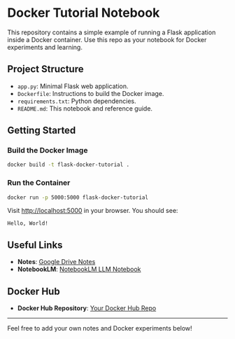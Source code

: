 # Docker Tutorial Notebook

This repository contains a simple example of running a Flask application inside a Docker container. Use this repo as your notebook for Docker experiments and learning.

## Project Structure

- `app.py`: Minimal Flask web application.
- `Dockerfile`: Instructions to build the Docker image.
- `requirements.txt`: Python dependencies.
- `README.md`: This notebook and reference guide.

## Getting Started

### Build the Docker Image

```sh
docker build -t flask-docker-tutorial .
```

### Run the Container

```sh
docker run -p 5000:5000 flask-docker-tutorial
```

Visit [http://localhost:5000](http://localhost:5000) in your browser. You should see:

```
Hello, World!
```

## Useful Links

- **Notes**: [Google Drive Notes](https://drive.google.com/file/d/1AGcGb49pU55Dm2B7aBRBgaTKMNrBIXm6/view)
- **NotebookLM**: [NotebookLM LLM Notebook](https://notebooklm.google.com/notebook/c7c982f7-7044-4536-831d-2cfb6b231290)

## Docker Hub

- **Docker Hub Repository**: [Your Docker Hub Repo](https://hub.docker.com/r/anujjainbatu/hello-world)

---

Feel free to add your own notes and Docker experiments below!
